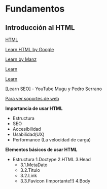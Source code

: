 # **Fundamentos**

## **Introducción al HTML**

[HTML](https://developer.mozilla.org/es/docs/Web/HTTP)

[Learn HTML by Google](https://web.dev/html?hl=es-419)

[Learn by Manz](https://manz.dev/)

[Learn](https://www.codecademy.com/)

[Learn](https://www.freecodecamp.org/)

[Learn SEO] - YouTube Mugu y Pedro Serrano

[Para ver soportes de web](https://www.freecodecamp.org/)

**Importancia de usar HTML**

- Estructura
- SEO
- Accesibilidad
- Usabilidad(UX)
- Performance (La velocidad de carga)
  
**Elementos básicos de usar HTML**

- Estructura
   1.Doctype
   2.HTML
   3.Head
    - 3.1.MetaDato
    - 3.2.Titulo
    - 3.2.Link
    - 3.3.Favicon (Importante!!)
4.Body
    